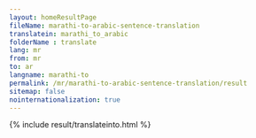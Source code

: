 ```yaml
---
layout: homeResultPage
fileName: marathi-to-arabic-sentence-translation
translatein: marathi_to_arabic
folderName : translate
lang: mr
from: mr
to: ar
langname: marathi-to
permalink: /mr/marathi-to-arabic-sentence-translation/result
sitemap: false
nointernationalization: true
---
```

{% include result/translateinto.html %}

<script src="/js/result/translation.js" data-foldername="{{page.folderName}}" data-lang="{{page.lang}}"></script>
